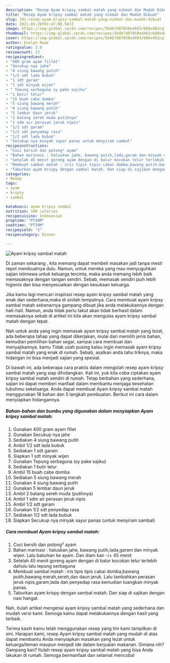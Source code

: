 ```yaml
---
description: "Resep Ayam kripsy sambal matah yang nikmat dan Mudah Dibuat"
title: "Resep Ayam kripsy sambal matah yang nikmat dan Mudah Dibuat"
slug: 191-resep-ayam-kripsy-sambal-matah-yang-nikmat-dan-mudah-dibuat
date: 2021-03-28T01:47:09.947Z
image: https://img-global.cpcdn.com/recipes/5b4b7d07058ed483/680x482cq70/ayam-kripsy-sambal-matah-foto-resep-utama.jpg
thumbnail: https://img-global.cpcdn.com/recipes/5b4b7d07058ed483/680x482cq70/ayam-kripsy-sambal-matah-foto-resep-utama.jpg
cover: https://img-global.cpcdn.com/recipes/5b4b7d07058ed483/680x482cq70/ayam-kripsy-sambal-matah-foto-resep-utama.jpg
author: Evelyn Rowe
ratingvalue: 3.9
reviewcount: 13
recipeingredient:
- "400 gram ayam fillet"
- "Secukup nya jahe"
- "4 siung bawang putih"
- "1/2 sdt lada bubuk"
- "1 sdt garam"
- "1 sdt minyak wijen"
- " Tepung serbaguna sy pake sajiku"
- "1 butir telur"
- "15 buah cabe domba"
- "5 siung bawang merah"
- "4 siung bawang putih"
- "5 lembar daun jeruk"
- "2 batang sereh muda putihnya"
- "1 sdm air perasan jeruk nipis"
- "1/2 sdt garam"
- "1/2 sdt penyedap rasa"
- "1/2 sdt lada bubuk"
- "Secukup nya minyak sayur panas untuk menyiram sambal"
recipeinstructions:
- "Cuci bersih dan potong² ayam"
- "Bahan marinasi : haluskan jahe, bawang putih,lada,garam dan minyak wijen. Lalu balurkan ke ayam. Dan diam kan -/+ 45 menit"
- "Setelah 45 menit goreng ayam dengan di balur kocokan telur terlebih dahulu lalu tepung serbaguna"
- "Membuat sambal matah : iris tipis tipis cabai domba,bawang putih,bawang merah,sereh,dan daun jeruk. Lalu tambahkan perasan jeruk nipis,garam,lada dan penyedap rasa kemudian tuangkan minyak panas."
- "Taburkan ayam krispy dengan sambal matah. Dan siap di sajikan dengan nasi hangat."
categories:
- Resep
tags:
- ayam
- kripsy
- sambal

katakunci: ayam kripsy sambal 
nutrition: 100 calories
recipecuisine: Indonesian
preptime: "PT40M"
cooktime: "PT39M"
recipeyield: "2"
recipecategory: Dinner

---
```



![Ayam kripsy sambal matah](https://img-global.cpcdn.com/recipes/5b4b7d07058ed483/680x482cq70/ayam-kripsy-sambal-matah-foto-resep-utama.jpg)

Di zaman  sekarang , kita memang dapat membeli masakan jadi tanpa mesti repot membuatnya dulu. Namun, untuk mereka yang mau menyuguhkan sajian istimewa untuk keluarga tercinta, maka anda memang lebih baik memasaknya dengan tangan sendiri. Sebab, memasak sendiri jauh lebih higienis dan bisa menyesuaikan dengan kesukaan keluarga.

Jika kamu lagi mencari inspirasi resep ayam kripsy sambal matah yang enak dan sederhana,maka di sinilah tempatnya. Cara membuat ayam kripsy sambal matah  sebenarnya gampang dibuat jika anda melakukannya dengan hati-hati. Namun, anda tidak perlu takut akan tidak berhasil dalam memasaknya 
sebab di artikel ini kita akan mengulas ayam kripsy sambal matah dengan tepat.  



Nah untuk anda yang ingin memasak ayam kripsy sambal matah yang lezat, ada beberapa tahap yang dapat dikerjakan, mulai dari memilih jenis bahan, kemudian pemilihan bahan segar, sampai cara membuat dan menyajikannya. kamu Tidak usah pusing kalau ingin memasak ayam kripsy sambal matah yang enak di rumah. Sebab, asalkan anda  tahu triknya, maka hidangan ini bisa menjadi sajian yang spesial.

Di bawah ini, ada beberapa cara praktis  dalam mengolah resep ayam kripsy sambal matah yang siap dihidangkan. Kali ini, yuk kita coba ciptakan ayam kripsy sambal matah sendiri di rumah. Tetap berbahan yang sederhana, sajian ini dapat memberi manfaat dalam membantu menjaga kesehatan tubuhmu sekeluarga. Anda dapat membuat Ayam kripsy sambal matah menggunakan 18 bahan dan 5 langkah pembuatan. Berikut ini cara dalam menyiapkan hidangannya.

<!--inarticleads1-->

##### Bahan-bahan dan bumbu yang digunakan dalam menyiapkan Ayam kripsy sambal matah:

1. Gunakan 400 gram ayam fillet
1. Gunakan Secukup nya jahe
1. Sediakan 4 siung bawang putih
1. Ambil 1/2 sdt lada bubuk
1. Sediakan 1 sdt garam
1. Siapkan 1 sdt minyak wijen
1. Gunakan  Tepung serbaguna (sy pake sajiku)
1. Sediakan 1 butir telur
1. Ambil 15 buah cabe domba
1. Sediakan 5 siung bawang merah
1. Gunakan 4 siung bawang putih
1. Gunakan 5 lembar daun jeruk
1. Ambil 2 batang sereh muda (putihnya)
1. Ambil 1 sdm air perasan jeruk nipis
1. Ambil 1/2 sdt garam
1. Gunakan 1/2 sdt penyedap rasa
1. Sediakan 1/2 sdt lada bubuk
1. Siapkan Secukup nya minyak sayur panas (untuk menyiram sambal)




<!--inarticleads2-->

##### Cara membuat Ayam kripsy sambal matah:

1. Cuci bersih dan potong² ayam
1. Bahan marinasi : haluskan jahe, bawang putih,lada,garam dan minyak wijen. Lalu balurkan ke ayam. Dan diam kan -/+ 45 menit
1. Setelah 45 menit goreng ayam dengan di balur kocokan telur terlebih dahulu lalu tepung serbaguna
1. Membuat sambal matah : iris tipis tipis cabai domba,bawang putih,bawang merah,sereh,dan daun jeruk. Lalu tambahkan perasan jeruk nipis,garam,lada dan penyedap rasa kemudian tuangkan minyak panas.
1. Taburkan ayam krispy dengan sambal matah. Dan siap di sajikan dengan nasi hangat.




Nah, itulah artikel mengenai  ayam kripsy sambal matah  yang sederhana dan mudah versi kami. Semoga kamu dapat melakukannya dengan hasil yang terbaik. 

Terima kasih kamu telah menggunakan resep yang tim kami tampilkan di sini. Harapan kami, resep  Ayam kripsy sambal matah yang mudah di atas dapat membantu Anda menyiapkan masakan yang lezat untuk keluarga/teman maupun menjadi ide dalam berjualan makanan. Gimana nih? Gampang kan? Itulah resep ayam kripsy sambal matah yang bisa Anda lakukan di rumah. Semoga bermanfaat dan selamat mencoba!

